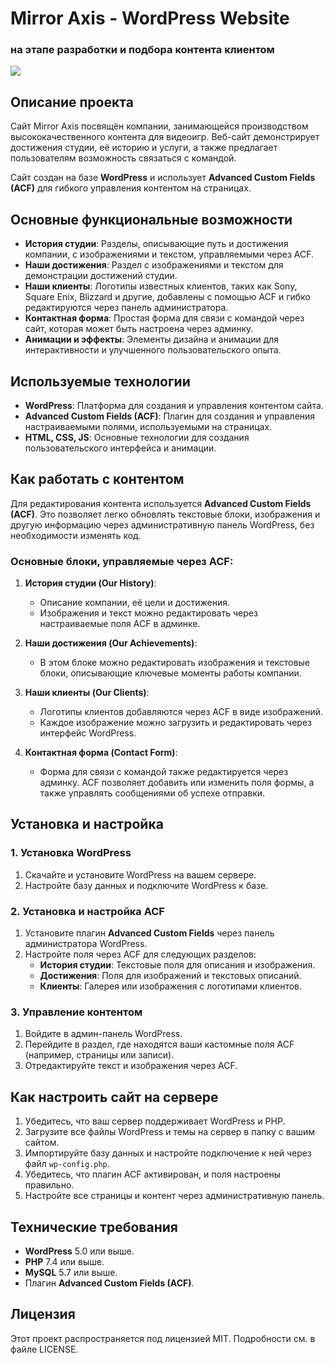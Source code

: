 # Mirror Axis - WordPress Website
### на этапе разработки и подбора контента клиентом
<img src="http://mirror-axis.intrider-dev.ru/ma-screen.png">

## Описание проекта

Сайт Mirror Axis посвящён компании, занимающейся производством высококачественного контента для видеоигр. Веб-сайт демонстрирует достижения студии, её историю и услуги, а также предлагает пользователям возможность связаться с командой.

Сайт создан на базе **WordPress** и использует **Advanced Custom Fields (ACF)** для гибкого управления контентом на страницах.

## Основные функциональные возможности

- **История студии**: Разделы, описывающие путь и достижения компании, с изображениями и текстом, управляемыми через ACF.
- **Наши достижения**: Раздел с изображениями и текстом для демонстрации достижений студии.
- **Наши клиенты**: Логотипы известных клиентов, таких как Sony, Square Enix, Blizzard и другие, добавлены с помощью ACF и гибко редактируются через панель администратора.
- **Контактная форма**: Простая форма для связи с командой через сайт, которая может быть настроена через админку.
- **Анимации и эффекты**: Элементы дизайна и анимации для интерактивности и улучшенного пользовательского опыта.

## Используемые технологии

- **WordPress**: Платформа для создания и управления контентом сайта.
- **Advanced Custom Fields (ACF)**: Плагин для создания и управления настраиваемыми полями, используемыми на страницах.
- **HTML, CSS, JS**: Основные технологии для создания пользовательского интерфейса и анимации.

## Как работать с контентом

Для редактирования контента используется **Advanced Custom Fields (ACF)**. Это позволяет легко обновлять текстовые блоки, изображения и другую информацию через административную панель WordPress, без необходимости изменять код.

### Основные блоки, управляемые через ACF:

1. **История студии (Our History)**:
   - Описание компании, её цели и достижения.
   - Изображения и текст можно редактировать через настраиваемые поля ACF в админке.

2. **Наши достижения (Our Achievements)**:
   - В этом блоке можно редактировать изображения и текстовые блоки, описывающие ключевые моменты работы компании.

3. **Наши клиенты (Our Clients)**:
   - Логотипы клиентов добавляются через ACF в виде изображений.
   - Каждое изображение можно загрузить и редактировать через интерфейс WordPress.

4. **Контактная форма (Contact Form)**:
   - Форма для связи с командой также редактируется через админку. ACF позволяет добавить или изменить поля формы, а также управлять сообщениями об успехе отправки.

## Установка и настройка

### 1. Установка WordPress

1. Скачайте и установите WordPress на вашем сервере.
2. Настройте базу данных и подключите WordPress к базе.

### 2. Установка и настройка ACF

1. Установите плагин **Advanced Custom Fields** через панель администратора WordPress.
2. Настройте поля через ACF для следующих разделов:
   - **История студии**: Текстовые поля для описания и изображения.
   - **Достижения**: Поля для изображений и текстовых описаний.
   - **Клиенты**: Галерея или изображения с логотипами клиентов.

### 3. Управление контентом

1. Войдите в админ-панель WordPress.
2. Перейдите в раздел, где находятся ваши кастомные поля ACF (например, страницы или записи).
3. Отредактируйте текст и изображения через ACF.

## Как настроить сайт на сервере

1. Убедитесь, что ваш сервер поддерживает WordPress и PHP.
2. Загрузите все файлы WordPress и темы на сервер в папку с вашим сайтом.
3. Импортируйте базу данных и настройте подключение к ней через файл `wp-config.php`.
4. Убедитесь, что плагин ACF активирован, и поля настроены правильно.
5. Настройте все страницы и контент через административную панель.

## Технические требования

- **WordPress** 5.0 или выше.
- **PHP** 7.4 или выше.
- **MySQL** 5.7 или выше.
- Плагин **Advanced Custom Fields (ACF)**.

## Лицензия

Этот проект распространяется под лицензией MIT. Подробности см. в файле LICENSE.

